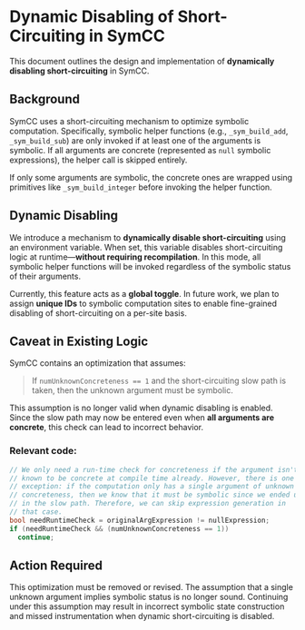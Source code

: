 # Dynamic Disabling of Short-Circuiting in SymCC

This document outlines the design and implementation of **dynamically disabling short-circuiting** in SymCC.

## Background

SymCC uses a short-circuiting mechanism to optimize symbolic computation. Specifically, symbolic helper functions (e.g., `_sym_build_add`, `_sym_build_sub`) are only invoked if at least one of the arguments is symbolic. If all arguments are concrete (represented as `null` symbolic expressions), the helper call is skipped entirely.

If only some arguments are symbolic, the concrete ones are wrapped using primitives like `_sym_build_integer` before invoking the helper function.

## Dynamic Disabling

We introduce a mechanism to **dynamically disable short-circuiting** using an environment variable. When set, this variable disables short-circuiting logic at runtime—**without requiring recompilation**. In this mode, all symbolic helper functions will be invoked regardless of the symbolic status of their arguments.

Currently, this feature acts as a **global toggle**. In future work, we plan to assign **unique IDs** to symbolic computation sites to enable fine-grained disabling of short-circuiting on a per-site basis.

## Caveat in Existing Logic

SymCC contains an optimization that assumes:

> If `numUnknownConcreteness == 1` and the short-circuiting slow path is taken, then the unknown argument must be symbolic.

This assumption is no longer valid when dynamic disabling is enabled. Since the slow path may now be entered even when **all arguments are concrete**, this check can lead to incorrect behavior.

### Relevant code:

```cpp
// We only need a run-time check for concreteness if the argument isn't
// known to be concrete at compile time already. However, there is one
// exception: if the computation only has a single argument of unknown
// concreteness, then we know that it must be symbolic since we ended up
// in the slow path. Therefore, we can skip expression generation in
// that case.
bool needRuntimeCheck = originalArgExpression != nullExpression;
if (needRuntimeCheck && (numUnknownConcreteness == 1))
  continue;
```

## Action Required

This optimization must be removed or revised. The assumption that a single unknown argument implies symbolic status is no longer sound. Continuing under this assumption may result in incorrect symbolic state construction and missed instrumentation when dynamic short-circuiting is disabled.

